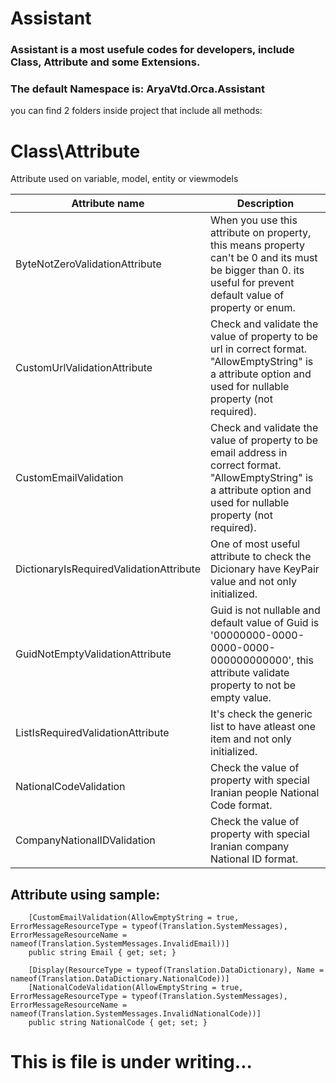 # Assistant
### Assistant is a most usefule codes for developers, include Class, Attribute and some Extensions.

### The default Namespace is: AryaVtd.Orca.Assistant
you can find 2 folders inside project that include all methods:

# Class\Attribute
Attribute used on variable, model, entity or viewmodels

Attribute name | Description
---|---
ByteNotZeroValidationAttribute | When you use this attribute on property, this means property can't be 0 and its must be bigger than 0. its useful for prevent default value of property or enum.
CustomUrlValidationAttribute | Check and validate the value of property to be url in correct format. "AllowEmptyString" is a attribute option and used for nullable property (not required).
CustomEmailValidation | Check and validate the value of property to be email address in correct format. "AllowEmptyString" is a attribute option and used for nullable property (not required).
DictionaryIsRequiredValidationAttribute | One of most useful attribute to check the Dicionary have KeyPair value and not only initialized.
GuidNotEmptyValidationAttribute | Guid is not nullable and default value of Guid is '00000000-0000-0000-0000-000000000000', this attribute validate property to not be empty value.
ListIsRequiredValidationAttribute | It's check the generic list to have atleast one item and not only initialized.
NationalCodeValidation | Check the value of property with special Iranian people National Code format.
CompanyNationalIDValidation | Check the value of property with special Iranian company National ID format.

## Attribute using sample:
        [CustomEmailValidation(AllowEmptyString = true, ErrorMessageResourceType = typeof(Translation.SystemMessages), ErrorMessageResourceName = nameof(Translation.SystemMessages.InvalidEmail))]
        public string Email { get; set; }
		
		[Display(ResourceType = typeof(Translation.DataDictionary), Name = nameof(Translation.DataDictionary.NationalCode))]
        [NationalCodeValidation(AllowEmptyString = true, ErrorMessageResourceType = typeof(Translation.SystemMessages), ErrorMessageResourceName = nameof(Translation.SystemMessages.InvalidNationalCode))]
        public string NationalCode { get; set; }

# This is file is under writing...
